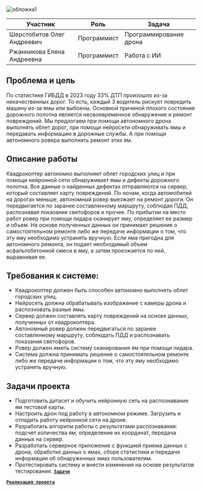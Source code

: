 
![обложка1](https://github.com/user-attachments/assets/93c8e315-d91e-4076-980b-6bba40b66471)

 
| Участник | Роль | Задача |
|----------|------|--------|
| Шерстобитов Олег Андреевич | Программист | Программирование дрона |
| Ржанникова Елена Андреевна | Программист | Работа с ИИ |

## Проблема и цель
По статистике ГИБДД в 2023 году 33% ДТП произошло из-за некачественных дорог. То есть, каждый 3 водитель рискует повредить машину из-за ямы или выбоены. Основной причиной плохого состояния дорожного полотна является несвоевременное обнаружение и ремонт повреждений. Мы предлогаем при помощи автономного дрона выполнять облет дорог, при помощи нейросети обнаруживать ямы и передавать информацию в дорожные службы. А при помощи автономного ровера выполнять ремонт этих ям.
## Описание работы
Квадрокоптер автономно выполняет облет городских улиц и при помощи нейронной сети обнаруживает ямы и дефекты дорожного полотна. Все данные о найденных дефектах отправляются на сервер, который составляет карту повреждений. По ночам, когда автомобилей на дорогах меньше, автономный ровер выезжает на ремонт дороги. Он передвигается по заранее составленному маршруту, соблюдая ПДД, распознавая показания светофоров и прочее. По прибытии на место работ ровер при помощи лидара сканирует яму, определяет ее размер и объем. На основе полученных данных он принимает решение о самостоятельном ремонте либо же передаче информации о том, что эту яму необходимо устранять вручную. Если яма пригодна для автономного ремонта, он подает необходимый объем асфальтобетонной смеси в яму, а затем проезжается по ней, выравнивая ее.
## Требования к системе:
- Квадрокоптер должен быть способен автономно выполнять облет городских улиц.
- Нейросеть должна обрабатывать изображение с камеры дрона и распозновать разные ямы.
- Сервер должен составлять карту повреждений на основе данных, полученных от квадрокоптера.
- Автономный ровер должен передвигаться по заранее составленному маршруту, соблюдать ПДД и распознавать показания светофоров.
- Ровер должен иметь систему сканирования ям при помощи лидара.
- Система должна принимать решение о самостоятельном ремонте либо же передаче информации о том, что эту яму необходимо устранять вручную.
## Задачи проекта
- Подготовить датасет и обучить нейронную сеть на распознавание ям тестовой карты.
- Настроить дрон под работу в автономном режиме. Загрузить и отладить работу нейронной сети на дроне.
- Разработать алгоритм работы с результатами распознавания: подсчет количества ям, определение их координат, передача данных на сервер.
- Разработать серверное приложение с функцией приема данных с дрона, обработке данных о ямах, сборе статистики и передаче информации об обнаруженных ямах пользователям.
- Протестировать систему и внести изменения на основе результатов тестирования.
[**`Задачи`**](https://github.com/user-attachments/files/17129173/Tasks.xlsx)


[**`Реализация проекта`**](https://github.com/ElenaRzh/Autonomous-road-surface-monitoring-and-repair-system./blob/main/DEVELOPMENT.md)



